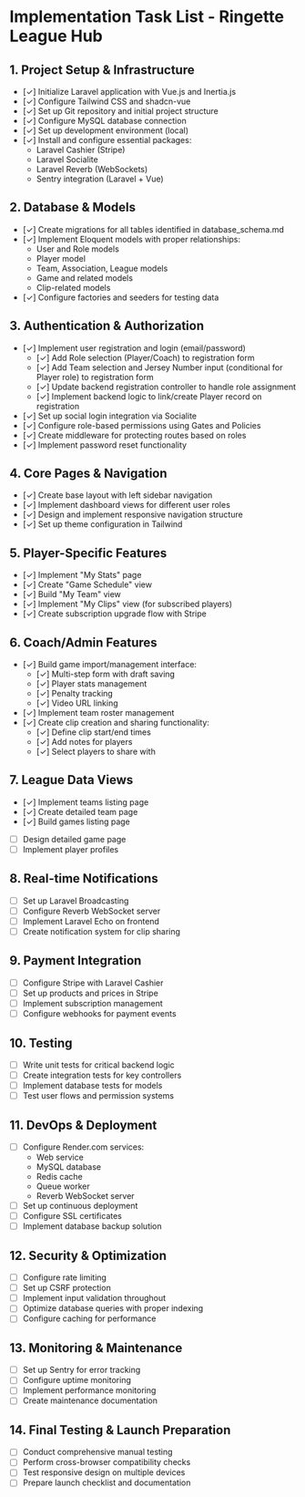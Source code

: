 # Implementation Task List - Ringette League Hub

## 1. Project Setup & Infrastructure

- [✓] Initialize Laravel application with Vue.js and Inertia.js
- [✓] Configure Tailwind CSS and shadcn-vue
- [✓] Set up Git repository and initial project structure
- [✓] Configure MySQL database connection
- [✓] Set up development environment (local)
- [✓] Install and configure essential packages:
  - Laravel Cashier (Stripe)
  - Laravel Socialite
  - Laravel Reverb (WebSockets)
  - Sentry integration (Laravel + Vue)

## 2. Database & Models

- [✓] Create migrations for all tables identified in database_schema.md
- [✓] Implement Eloquent models with proper relationships:
  - User and Role models
  - Player model
  - Team, Association, League models
  - Game and related models
  - Clip-related models
- [✓] Configure factories and seeders for testing data

## 3. Authentication & Authorization

- [✓] Implement user registration and login (email/password)
  - [✓] Add Role selection (Player/Coach) to registration form
  - [✓] Add Team selection and Jersey Number input (conditional for Player role) to registration form
  - [✓] Update backend registration controller to handle role assignment
  - [✓] Implement backend logic to link/create Player record on registration
- [✓] Set up social login integration via Socialite
- [✓] Configure role-based permissions using Gates and Policies
- [✓] Create middleware for protecting routes based on roles
- [✓] Implement password reset functionality

## 4. Core Pages & Navigation

- [✓] Create base layout with left sidebar navigation
- [✓] Implement dashboard views for different user roles
- [✓] Design and implement responsive navigation structure
- [✓] Set up theme configuration in Tailwind

## 5. Player-Specific Features

- [✓] Implement "My Stats" page
- [✓] Create "Game Schedule" view
- [✓] Build "My Team" view
- [✓] Implement "My Clips" view (for subscribed players)
- [✓] Create subscription upgrade flow with Stripe

## 6. Coach/Admin Features

- [✓] Build game import/management interface:
  - [✓] Multi-step form with draft saving
  - [✓] Player stats management
  - [✓] Penalty tracking
  - [✓] Video URL linking
- [✓] Implement team roster management
- [✓] Create clip creation and sharing functionality:
  - [✓] Define clip start/end times
  - [✓] Add notes for players
  - [✓] Select players to share with

## 7. League Data Views

- [✓] Implement teams listing page
- [✓] Create detailed team page
- [✓] Build games listing page
- [ ] Design detailed game page
- [ ] Implement player profiles

## 8. Real-time Notifications

- [ ] Set up Laravel Broadcasting
- [ ] Configure Reverb WebSocket server
- [ ] Implement Laravel Echo on frontend
- [ ] Create notification system for clip sharing

## 9. Payment Integration

- [ ] Configure Stripe with Laravel Cashier
- [ ] Set up products and prices in Stripe
- [ ] Implement subscription management
- [ ] Configure webhooks for payment events

## 10. Testing

- [ ] Write unit tests for critical backend logic
- [ ] Create integration tests for key controllers
- [ ] Implement database tests for models
- [ ] Test user flows and permission systems

## 11. DevOps & Deployment

- [ ] Configure Render.com services:
  - Web service
  - MySQL database
  - Redis cache
  - Queue worker
  - Reverb WebSocket server
- [ ] Set up continuous deployment
- [ ] Configure SSL certificates
- [ ] Implement database backup solution

## 12. Security & Optimization

- [ ] Configure rate limiting
- [ ] Set up CSRF protection
- [ ] Implement input validation throughout
- [ ] Optimize database queries with proper indexing
- [ ] Configure caching for performance

## 13. Monitoring & Maintenance

- [ ] Set up Sentry for error tracking
- [ ] Configure uptime monitoring
- [ ] Implement performance monitoring
- [ ] Create maintenance documentation

## 14. Final Testing & Launch Preparation

- [ ] Conduct comprehensive manual testing
- [ ] Perform cross-browser compatibility checks
- [ ] Test responsive design on multiple devices
- [ ] Prepare launch checklist and documentation
